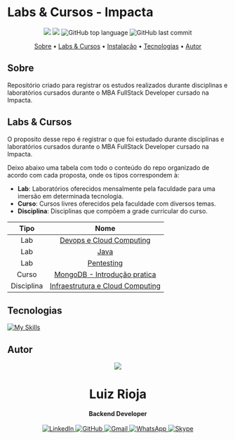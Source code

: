 # Labs & Cursos - Impacta

<p align="center">
  <img src="https://img.shields.io/static/v1?label=labs-and-courses&message=impacta&color=blueviolet&style=for-the-badge"/>
  <img src="https://img.shields.io/github/license/MrRioja/impacta-labs-and-courses?color=blueviolet&logo=License&style=for-the-badge"/>
  <img alt="GitHub top language" src="https://img.shields.io/github/languages/top/MrRioja/impacta-labs-and-courses?color=blueviolet&logo=JavaScript&logoColor=white&style=for-the-badge">
  <img alt="GitHub last commit" src="https://img.shields.io/github/last-commit/MrRioja/impacta-labs-and-courses?color=blueviolet&style=for-the-badge">
</p>

<p align="center">
  <a href="#sobre">Sobre</a> •
  <a href="#labs---cursos">Labs & Cursos</a> •
  <a href="#instalação">Instalação</a> •
  <a href="#tecnologias">Tecnologias</a> •
  <a href="#autor">Autor</a>  
</p>

## Sobre

Repositório criado para registrar os estudos realizados durante disciplinas e laboratórios cursados durante o MBA FullStack Developer cursado na Impacta.

## Labs & Cursos

O proposito desse repo é registrar o que foi estudado durante disciplinas e laboratórios cursados durante o MBA FullStack Developer cursado na Impacta.

Deixo abaixo uma tabela com todo o conteúdo do repo organizado de acordo com cada proposta, onde os tipos correspondem à:

- **Lab**: Laboratórios oferecidos mensalmente pela faculdade para uma imersão em determinada tecnologia.
- **Curso**: Cursos livres oferecidos pela faculdade com diversos temas.
- **Disciplina**: Disciplinas que compõem a grade curricular do curso.

|    Tipo    |                              Nome                              |
| :--------: | :------------------------------------------------------------: |
|    Lab     |            [Devops e Cloud Computing](Devops&Cloud)            |
|    Lab     |                          [Java](Java)                          |
|    Lab     |                    [Pentesting](pentesting)                    |
|   Curso    | [MongoDB - Introdução pratica](mongodb-practical-introduction) |
| Disciplina |        [Infraestrutura e Cloud Computing](infra&cloud)         |

## Tecnologias

[![My Skills](https://skillicons.dev/icons?i=nodejs,py,java,mongodb,docker,githubactions,azure,aws,gcp)](https://skillicons.dev)

## Autor

<div align="center">
<img src="https://images.weserv.nl/?url=avatars.githubusercontent.com/u/55336456?v=4&h=100&w=100&fit=cover&mask=circle&maxage=7d" />
<h1>Luiz Rioja</h1>
<strong>Backend Developer</strong>
<br/>
<br/>

<a href="https://linkedin.com/in/luizrioja" target="_blank">
<img alt="LinkedIn" src="https://img.shields.io/badge/linkedin-%230077B5.svg?style=for-the-badge&logo=linkedin&logoColor=white"/>
</a>

<a href="https://github.com/mrrioja" target="_blank">
<img alt="GitHub" src="https://img.shields.io/badge/github-%23121011.svg?style=for-the-badge&logo=github&logoColor=white"/>
</a>

<a href="mailto:lulyrioja@gmail.com?subject=Fala%20Dev" target="_blank">
<img alt="Gmail" src="https://img.shields.io/badge/Gmail-D14836?style=for-the-badge&logo=gmail&logoColor=white" />
</a>

<a href="https://api.whatsapp.com/send?phone=5511933572652" target="_blank">
<img alt="WhatsApp" src="https://img.shields.io/badge/WhatsApp-25D366?style=for-the-badge&logo=whatsapp&logoColor=white"/>
</a>

<a href="https://join.skype.com/invite/tvBbOq03j5Uu" target="_blank">
<img alt="Skype" src="https://img.shields.io/badge/SKYPE-%2300AFF0.svg?style=for-the-badge&logo=Skype&logoColor=white"/>
</a>

<br/>
<br/>
</div>
